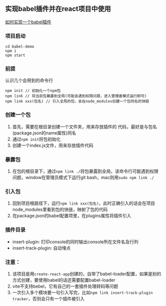 ## 实现babel插件并在react项目中使用

[如何实现一个babel插件](https://github.com/Bill70058/babel-note)

### 项目启动
```
cd babel-demo
npm i
npm start
```

### 前提
认识几个会用到的命令行
```
npm init // 初始化一个npm包
npm link // 将当前包暴露到全局(可能会遇到权限问题，进入管理者模式运行即可)
npm link xxx(包名) // 引入全局的包，会在node_modules创建一个包同名的快链
```

### 创建一个包
1. 首先，需要在根目录创建一个文件夹，用来存放插件的
代码，最好是与包名(package.json的name属性)同名
2. 通过``npm init``将包初始化
3. 创建一个index.js文件，用来存放插件代码

### 暴露包
1. 在包的根目录下，通过``npm link ./``将包暴露到全局，该命令行可能遇到权限问题，window在管理员模式下运行git bash，mac则用``sudo npm link ./``

### 引入包
1. 回到项目根路径下，运行``npm link xxx(包名)``，此时正确引入的话会在项目node_modules里看到包的快链，映射了包的代码
2. 在package.json的babel配置项里，在plugins属性将插件引入

### 插件目录
- insert-plugin: 打印console的同时输出console所在文件名及行列
- insert-track-plugin: 自动埋点

### 注意：
1. 该项目是用``create-react-app``创建的，自带了babel-loader配置，如果是别的方式创建，要使用babel的话还需要配置babel-loader
2. vite不支持bebel，它有自己的一套插件处理转码等问题
3. 一次引入多个模块要一句引入写完，比如``npm link insert-track-plugin tracker``，否则会只有一个插件被引入
